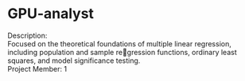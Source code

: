 # GPU-analyst <br>
Description:<br>
Focused on the theoretical foundations of multiple linear regression, including population and sample regression functions, ordinary least squares, and model significance testing. <br>
Project Member: 1  <br>
